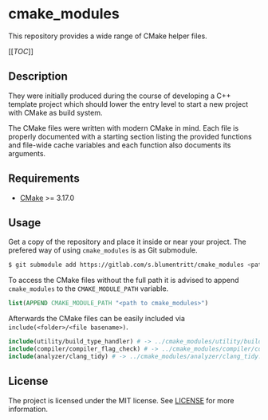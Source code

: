 # cmake_modules

This repository provides a wide range of CMake helper files.

[[_TOC_]]

## Description

They were initially produced during the course of developing a C++ template
project which should lower the entry level to start a new project with CMake as
build system.

The CMake files were written with modern CMake in mind. Each file is properly
documented with a starting section listing the provided functions and file-wide
cache variables and each function also documents its arguments.

## Requirements

- [CMake][] >= 3.17.0

## Usage

Get a copy of the repository and place it inside or near your project. The
prefered way of using `cmake_modules` is as Git submodule.

```sh
$ git submodule add https://gitlab.com/s.blumentritt/cmake_modules <path>
```

To access the CMake files without the full path it is advised to append
`cmake_modules` to the `CMAKE_MODULE_PATH` variable.

```cmake
list(APPEND CMAKE_MODULE_PATH "<path to cmake_modules>")
```

Afterwards the CMake files can be easily included via `include(<folder>/<file
basename>)`.

```cmake
include(utility/build_type_handler) # -> ../cmake_modules/utility/build_type_handler.cmake
include(compiler/compiler_flag_check) # -> ../cmake_modules/compiler/compiler_flag_check.cmake
include(analyzer/clang_tidy) # -> ../cmake_modules/analyzer/clang_tidy.cmake
```

## License

The project is licensed under the MIT license. See [LICENSE](LICENSE) for more
information.

[CMake]: https://cmake.org/
